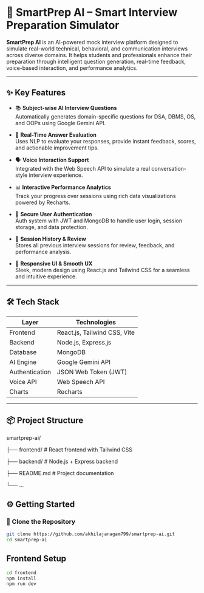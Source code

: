 # 🚀 SmartPrep AI – Smart Interview Preparation Simulator

**SmartPrep AI** is an AI-powered mock interview platform designed to simulate real-world technical, behavioral, and communication interviews across diverse domains. It helps students and professionals enhance their preparation through intelligent question generation, real-time feedback, voice-based interaction, and performance analytics.

---

## ✨ Key Features

- 📚 **Subject-wise AI Interview Questions**  
  Automatically generates domain-specific questions for DSA, DBMS, OS, and OOPs using Google Gemini API.

- 🧠 **Real-Time Answer Evaluation**  
  Uses NLP to evaluate your responses, provide instant feedback, scores, and actionable improvement tips.

- 🗣️ **Voice Interaction Support**  
  Integrated with the Web Speech API to simulate a real conversation-style interview experience.

- 📊 **Interactive Performance Analytics**  
  Track your progress over sessions using rich data visualizations powered by Recharts.

- 👤 **Secure User Authentication**  
  Auth system with JWT and MongoDB to handle user login, session storage, and data protection.

- 📁 **Session History & Review**  
  Stores all previous interview sessions for review, feedback, and performance analysis.

- 🧩 **Responsive UI & Smooth UX**  
  Sleek, modern design using React.js and Tailwind CSS for a seamless and intuitive experience.

---

## 🛠️ Tech Stack

| Layer       | Technologies                             |
|-------------|-------------------------------------------|
| Frontend    | React.js, Tailwind CSS, Vite              |
| Backend     | Node.js, Express.js                       |
| Database    | MongoDB                                   |
| AI Engine   | Google Gemini API                         |
| Authentication | JSON Web Token (JWT)                  |
| Voice API   | Web Speech API                            |
| Charts      | Recharts                                  |

---

## 📦 Project Structure
smartprep-ai/

├── frontend/ # React frontend with Tailwind CSS

├── backend/ # Node.js + Express backend

├── README.md # Project documentation

└── ...

## ⚙️ Getting Started



### 🔹 Clone the Repository

```bash
git clone https://github.com/akhilajanagam799/smartprep-ai.git
cd smartprep-ai
```

## Frontend Setup

```bash
cd frontend
npm install
npm run dev
```




